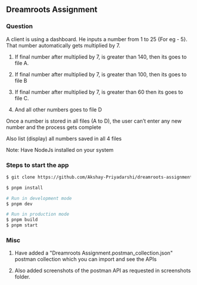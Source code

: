 ## Dreamroots Assignment

### Question

<p>
A client is using a dashboard. He inputs a number from 1 to 25 {For eg - 5}. That number automatically gets multiplied by 7.

1. If final number after multiplied by 7, is greater than 140, then its goes to file A.
2. If final number after multiplied by 7, is greater than 100, then its goes to file B
3. If final number after multiplied by 7, is greater than 60 then its goes to file C.

4. And all other numbers goes to file D

Once a number is stored in all files (A to D), the user can’t enter any new number and the process gets complete

Also list (display) all numbers saved in all 4 files

</p>

<p>
Note: Have NodeJs installed on your system
</p>

### Steps to start the app
```BASH
$ git clone https://github.com/Akshay-Priyadarshi/dreamroots-assignment.git

$ pnpm install

# Run in development mode
$ pnpm dev

# Run in production mode
$ pnpm build
$ pnpm start
```

### Misc
1. Have added a "Dreamroots Assignment.postman_collection.json" postman collection which you can import and see the APIs

2. Also added screenshots of the postman API as requested in screenshots folder.
